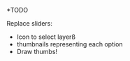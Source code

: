 *TODO

Replace sliders:
- Icon to select layerß
- thumbnails representing each option
- Draw thumbs!